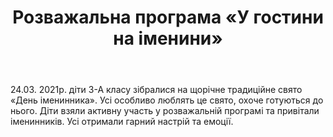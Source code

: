 ﻿---
title: Розважальна програма «У гостини на іменини»
---

24.03. 2021р. діти 3-А класу зібралися на щорічне традиційне свято «День іменинника». Усі особливо люблять це свято, охоче готуються до нього. Діти взяли активну участь у розважальній програмі та привітали іменинників. Усі отримали гарний настрій та емоції.

<slideshow />
